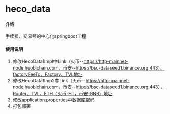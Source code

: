 # heco_data

#### 介绍
手续费、交易额的中心化springboot工程


#### 使用说明

1.  修改HecoData1Impl中Link（火币--https://http-mainnet-node.huobichain.com，币安--https://bsc-dataseed1.binance.org:443）、factoryFeeTo、Factory、TVL地址
2.  修改HecoData1Imp2中Link（火币--https://http-mainnet-node.huobichain.com，币安--https://bsc-dataseed1.binance.org:443），Router、TVL、ETH（火币-HT，币安-BNB）地址
3.  修改application.properties中数据库密码
4.  打包部署
